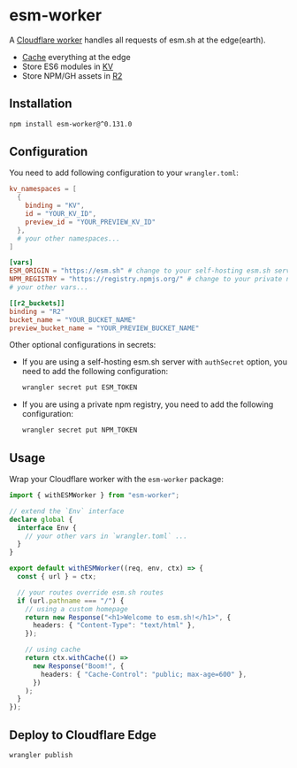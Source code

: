 # esm-worker

A [Cloudflare worker](https://www.cloudflare.com/products/workers) handles
all requests of esm.sh at the edge(earth).

- [Cache](https://developers.cloudflare.com/workers/runtime-apis/cache/)
  everything at the edge
- Store ES6 modules in
  [KV](https://developers.cloudflare.com/workers/runtime-apis/kv)
- Store NPM/GH assets in
  [R2](https://developers.cloudflare.com/r2/api/workers/workers-api-reference)

## Installation

```bash
npm install esm-worker@^0.131.0
```

## Configuration

You need to add following configuration to your `wrangler.toml`:

```toml
kv_namespaces = [
  {
    binding = "KV",
    id = "YOUR_KV_ID",
    preview_id = "YOUR_PREVIEW_KV_ID"
  },
  # your other namespaces...
]

[vars]
ESM_ORIGIN = "https://esm.sh" # change to your self-hosting esm.sh server if needed
NPM_REGISTRY = "https://registry.npmjs.org/" # change to your private npm registry if needed
# your other vars...

[[r2_buckets]]
binding = "R2"
bucket_name = "YOUR_BUCKET_NAME"
preview_bucket_name = "YOUR_PREVIEW_BUCKET_NAME"
```

Other optional configurations in secrets:

- If you are using a self-hosting esm.sh server with `authSecret` option, you
  need to add the following configuration:
  ```bash
  wrangler secret put ESM_TOKEN
  ```
- If you are using a private npm registry, you need to add the following
  configuration:
  ```bash
  wrangler secret put NPM_TOKEN
  ```

## Usage

Wrap your Cloudflare worker with the `esm-worker` package:

```typescript
import { withESMWorker } from "esm-worker";

// extend the `Env` interface
declare global {
  interface Env {
    // your other vars in `wrangler.toml` ...
  }
}

export default withESMWorker((req, env, ctx) => {
  const { url } = ctx;

  // your routes override esm.sh routes
  if (url.pathname === "/") {
    // using a custom homepage
    return new Response("<h1>Welcome to esm.sh!</h1>", {
      headers: { "Content-Type": "text/html" },
    });

    // using cache
    return ctx.withCache(() =>
      new Response("Boom!", {
        headers: { "Cache-Control": "public; max-age=600" },
      })
    );
  }
});
```

## Deploy to Cloudflare Edge

```bash
wrangler publish
```
